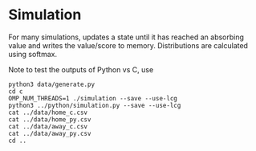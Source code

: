 # Simulation
For many simulations, updates a state until it has reached an absorbing value
and writes the value/score to memory. Distributions are calculated using
softmax.

Note to test the outputs of Python vs C, use

    python3 data/generate.py
    cd c
    OMP_NUM_THREADS=1 ./simulation --save --use-lcg
    python3 ../python/simulation.py --save --use-lcg
    cat ../data/home_c.csv
    cat ../data/home_py.csv
    cat ../data/away_c.csv
    cat ../data/away_py.csv
    cd ..
